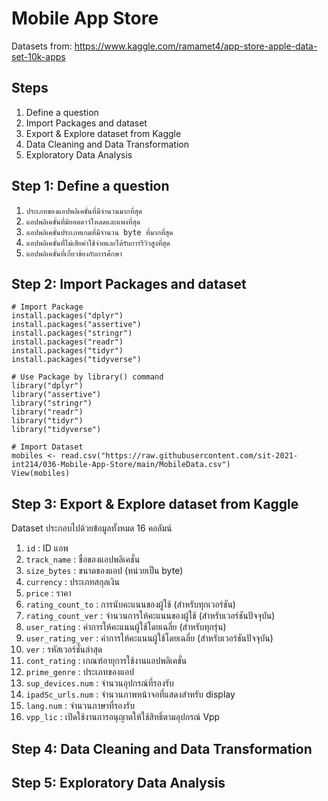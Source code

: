 # Mobile App Store
Datasets from: https://www.kaggle.com/ramamet4/app-store-apple-data-set-10k-apps

## Steps
1. Define a question
2. Import Packages and dataset
3. Export & Explore dataset from Kaggle
4. Data Cleaning and Data Transformation
5. Exploratory Data Analysis

## Step 1: Define a question
1. `ประเภทของแอปพลิเคชั่นที่มีจำนวนมากที่สุด`
2. `แอปพลิเคชั่นที่มียอดดาว์โหลดและแพงที่สุด`
3. `แอปพลิเคชั่นประเภทเกมที่มีจำนวน byte ที่มากที่สุด`
4. `แอปพลิเคชั่นที่ไม่เสียค่าใช้จ่ายและได้รับการรีวิวสูงที่สุด`
5. `แอปพลิเคชั่นที่เกี่ยวข้องกับการศึกษา`

## Step 2: Import Packages and dataset
```
# Import Package
install.packages("dplyr")
install.packages("assertive")
install.packages("stringr")
install.packages("readr")
install.packages("tidyr")
install.packages("tidyverse")

# Use Package by library() command
library("dplyr")
library("assertive")
library("stringr")
library("readr")
library("tidyr")
library("tidyverse")

# Import Dataset
mobiles <- read.csv("https://raw.githubusercontent.com/sit-2021-int214/036-Mobile-App-Store/main/MobileData.csv")
View(mobiles)
```

## Step 3: Export & Explore dataset from Kaggle
Dataset ประกอบไปด้วยข้อมูลทั้งหมด 16 คอลัมน์
1. `id` : ID แอพ
2. `track_name` : ชื่อของแอปพลิเคชั่น
3. `size_bytes` : ขนาดของแอป (หน่วยเป็น byte)
4. `currency` : ประเภทสกุลเงิน
5. `price` : ราคา
6. `rating_count_to` : การนับคะแนนของผู้ใช้ (สำหรับทุกเวอร์ชัน)
7. `rating_count_ver` : จำนวนการให้คะแนนของผู้ใช้ (สำหรับเวอร์ชันปัจจุบัน)
8. `user_rating` : ค่าการให้คะแนนผู้ใช้โดยเฉลี่ย (สำหรับทุกรุ่น)
9. `user_rating_ver` : ค่าการให้คะแนนผู้ใช้โดยเฉลี่ย (สำหรับเวอร์ชันปัจจุบัน)
10. `ver` : รหัสเวอร์ชั่นล่าสุด
11. `cont_rating` : เกณฑ์อายุการใช้งานแอปพลิเคชั่น
12. `prime_genre` : ประเภทของแอป
13. `sup_devices.num` : จำนวนอุปกรณ์ที่รองรับ
14. `ipadSc_urls.num` : จำนวนภาพหน้าจอที่แสดงสำหรับ display
15. `lang.num` : จำนวนภาษาที่รองรับ
16. `vpp_lic` : เปิดใช้งานการอนุญาตให้ใช้สิทธิ์ตามอุปกรณ์ Vpp

## Step 4: Data Cleaning and Data Transformation

## Step 5: Exploratory Data Analysis
